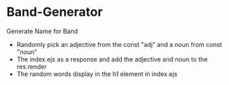 # Band-Generator
Generate Name for Band 
- Randomly pick an adjective from the const "adj" and a noun from const "noun"
- The index.ejs as a response and add the adjective and noun to the res.render
- The random words display in the h1 element in index.ejs

